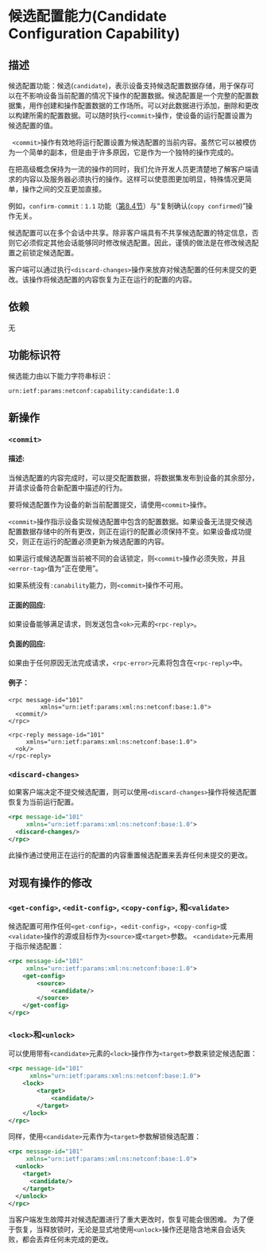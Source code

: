 # 候选配置能力(Candidate Configuration Capability)

## 描述

候选配置功能：候选(`candidate`)，表示设备支持候选配置数据存储，用于保存可以在不影响设备当前配置的情况下操作的配置数据。候选配置是一个完整的配置数据集，用作创建和操作配置数据的工作场所。可以对此数据进行添加，删除和更改以构建所需的配置数据。可以随时执行`<commit>`操作，使设备的运行配置设置为候选配置的值。

  `<commit>`操作有效地将运行配置设置为候选配置的当前内容。虽然它可以被模仿为一个简单的副本，但是由于许多原因，它是作为一个独特的操作完成的。

在把高级概念保持为一流的操作的同时，我们允许开发人员更清楚地了解客户端请求的内容以及服务器必须执行的操作。这样可以使意图更加明显，特殊情况更简单，操作之间的交互更加直接。

例如，`confirm-commit：1.1` 功能（[第8.4节](https://tools.ietf.org/html/rfc6241#section-8.4)）与“复制确认(`copy confirmed`)”操作无关。

候选配置可以在多个会话中共享。除非客户端具有不共享候选配置的特定信息，否则它必须假定其他会话能够同时修改候选配置。因此，谨慎的做法是在修改候选配置之前锁定候选配置。

客户端可以通过执行`<discard-changes>`操作来放弃对候选配置的任何未提交的更改。该操作将候选配置的内容恢复为正在运行的配置的内容。

## 依赖

无

## 功能标识符

候选能力由以下能力字符串标识：

```xml
urn:ietf:params:netconf:capability:candidate:1.0
```

## 新操作

### `<commit>`

#### 描述:

当候选配置的内容完成时，可以提交配置数据，将数据集发布到设备的其余部分，并请求设备符合新配置中描述的行为。

要将候选配置作为设备的新当前配置提交，请使用`<commit>`操作。

`<commit>`操作指示设备实现候选配置中包含的配置数据。如果设备无法提交候选配置数据存储中的所有更改，则正在运行的配置必须保持不变。如果设备成功提交，则正在运行的配置必须更新为候选配置的内容。

如果运行或候选配置当前被不同的会话锁定，则`<commit>`操作必须失败，并且`<error-tag>`值为“正在使用”。

如果系统没有`:canability`能力，则`<commit>`操作不可用。

#### 正面的回应:

如果设备能够满足请求，则发送包含`<ok>`元素的`<rpc-reply>`。

#### 负面的回应:

如果由于任何原因无法完成请求，`<rpc-error>`元素将包含在`<rpc-reply>`中。

#### 例子：

```
<rpc message-id="101"
         xmlns="urn:ietf:params:xml:ns:netconf:base:1.0">
  <commit/>
</rpc>

<rpc-reply message-id="101"
     xmlns="urn:ietf:params:xml:ns:netconf:base:1.0">
  <ok/>
</rpc-reply>
```

### `<discard-changes>`

如果客户端决定不提交候选配置，则可以使用`<discard-changes>`操作将候选配置恢复为当前运行配置。

```xml
<rpc message-id="101"
     xmlns="urn:ietf:params:xml:ns:netconf:base:1.0">
  <discard-changes/>
</rpc>
```

此操作通过使用正在运行的配置的内容重置候选配置来丢弃任何未提交的更改。

## 对现有操作的修改

### `<get-config>`, `<edit-config>`, `<copy-config>`, 和`<validate>`

候选配置可用作任何`<get-config>`，`<edit-config>`，`<copy-config>`或`<validate>`操作的源或目标作为`<source>`或`<target>`参数。 `<candidate>`元素用于指示候选配置：

```xml
<rpc message-id="101"
     xmlns="urn:ietf:params:xml:ns:netconf:base:1.0">
    <get-config>
        <source>
            <candidate/>
        </source>
    </get-config>
</rpc>
```

### `<lock>`和`<unlock>`

可以使用带有`<candidate>`元素的`<lock>`操作作为`<target>`参数来锁定候选配置：

```xml
<rpc message-id="101"
      xmlns="urn:ietf:params:xml:ns:netconf:base:1.0">
    <lock>
        <target>
            <candidate/>
        </target>
    </lock>
</rpc>
```

同样，使用`<candidate>`元素作为`<target>`参数解锁候选配置：

```xml
<rpc message-id="101"
     xmlns="urn:ietf:params:xml:ns:netconf:base:1.0">
  <unlock>
    <target>
      <candidate/>
    </target>
  </unlock>
</rpc>
```

当客户端发生故障并对候选配置进行了重大更改时，恢复可能会很困难。 为了便于恢复，当释放锁时，无论是显式地使用`<unlock>`操作还是隐含地来自会话失败，都会丢弃任何未完成的更改。
